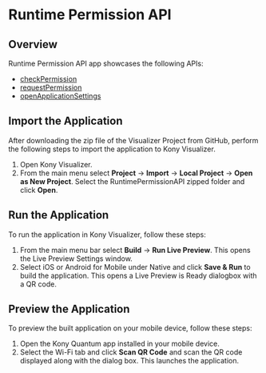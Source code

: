 # Runtime Permission API
## Overview
Runtime Permission API app showcases the following APIs:

- [checkPermission](https://docs.kony.com/konylibrary/visualizer/viz_api_dev_guide/content/kony.application_functions_runtimepermissionsapi.htm#checkPermissions)
- [requestPermission](https://docs.kony.com/konylibrary/visualizer/viz_api_dev_guide/content/kony.application_functions_runtimepermissionsapi.htm#requestPermission)
- [openApplicationSettings](https://docs.kony.com/konylibrary/visualizer/viz_api_dev_guide/content/kony.application_functions_runtimepermissionsapi.htm#openApplicationSettings)

## Import the Application
After downloading the zip file of the Visualizer Project from GitHub, perform the following steps to import the application to Kony Visualizer.

1. Open Kony Visualizer.
2. From the main menu select **Project** → **Import** → **Local Project** → **Open as New Project**. Select the RuntimePermissionAPI zipped folder and click **Open**.

## Run the Application
To run the application in Kony Visualizer, follow these steps:

1. From the main menu bar select **Build** → **Run Live Preview**. This opens the Live Preview Settings window.
2. Select iOS or Android for Mobile under Native and click **Save & Run** to build the application. This opens a Live Preview is Ready dialogbox with a QR code.

## Preview the Application
To preview the built application on your mobile device, follow these steps:

1. Open the Kony Quantum app installed in your mobile device.
2. Select the Wi-Fi tab and click **Scan QR Code** and scan the QR code displayed along with the dialog box. This launches the application.
